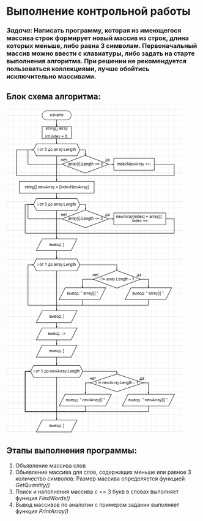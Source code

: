 # Выполнение контрольной работы
### _**Задача**_: Написать программу, которая из имеющегося массива строк формирует новый массив из строк, длина которых меньше, либо равна 3 символам. Первоначальный массив можно ввести с клавиатуры, либо задать на старте выполнения алгоритма. При решении не рекомендуется пользоваться коллекциями, лучше обойтись исключительно массивами.

## __Блок схема алгоритма:__ 
![блок-схема](блок-схема.png)
## Этапы выполнения программы:
1. Объявление массива слов
2. Обьявление массива для слов, содержащих меньше или равное 3 количество символов. Размер массива определяется функцией *GetQuantity()*
3. Поиск и наполнения массива с <= 3 букв в словах выполняет функция *FindWords()*
4. Вывод массивов по аналогии с примером задании выполняет функция *PrintArray()*